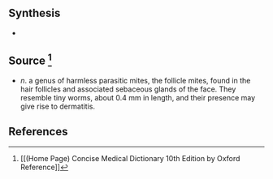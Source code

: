 ## Synthesis
- 
## Source [^1]
- $n$. a genus of harmless parasitic mites, the follicle mites, found in the hair follicles and associated sebaceous glands of the face. They resemble tiny worms, about 0.4 mm in length, and their presence may give rise to dermatitis.
## References

[^1]: [[(Home Page) Concise Medical Dictionary 10th Edition by Oxford Reference]]